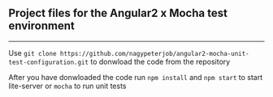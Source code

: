 ## Project files for the Angular2 x Mocha test environment 
----------------------------------------------------------

Use `git clone https://github.com/nagypeterjob/angular2-mocha-unit-test-configuration.git` to donwload the code from the repository

After you have donwloaded the code run `npm install` and `npm start` to start lite-server or `mocha` to run unit tests 
